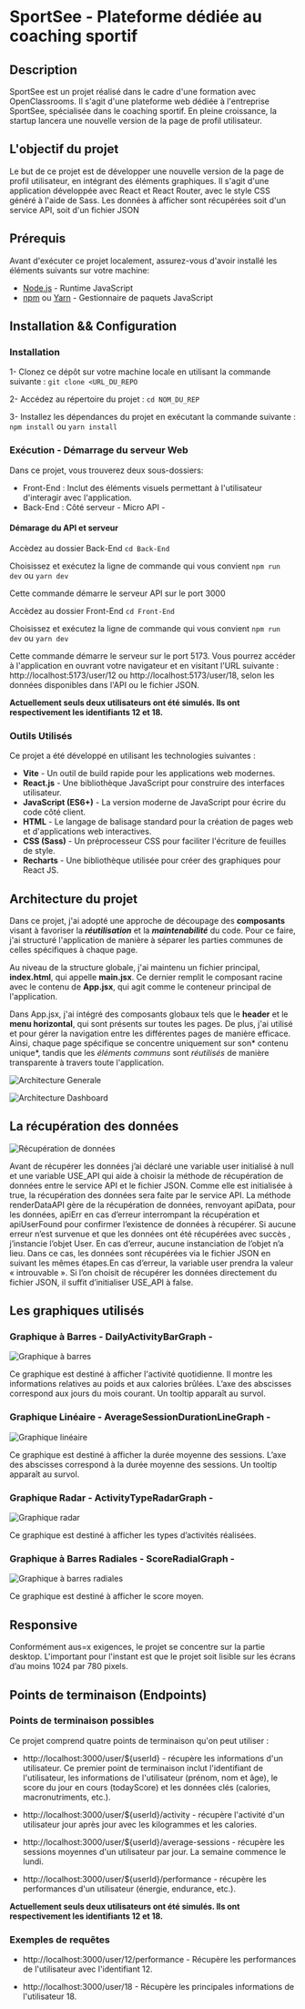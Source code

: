 # SportSee - Plateforme dédiée au coaching sportif

## Description

SportSee est un projet réalisé dans le cadre d'une formation avec OpenClassrooms. Il s'agit d'une plateforme web dédiée à l'entreprise SportSee, spécialisée dans le coaching sportif.
En pleine croissance, la startup lancera une nouvelle version de la page de profil utilisateur.

## L'objectif du projet

Le but de ce projet est de développer une nouvelle version de la page de profil utilisateur, en intégrant des éléments graphiques. Il s'agit d'une application développée avec React et React Router, avec le style CSS généré à l'aide de Sass. Les données à afficher sont récupérées soit d'un service API, soit d'un fichier JSON

## Prérequis

Avant d'exécuter ce projet localement, assurez-vous d'avoir installé les éléments suivants sur votre machine:

- [Node.js](https://nodejs.org/en) - Runtime JavaScript
- [npm](https://www.npmjs.com/) ou [Yarn](https://yarnpkg.com/) - Gestionnaire de paquets JavaScript

## Installation && Configuration

### Installation

1- Clonez ce dépôt sur votre machine locale en utilisant la commande suivante :
`git clone <URL_DU_REPO`

2- Accédez au répertoire du projet :
`cd NOM_DU_REP`

3- Installez les dépendances du projet en exécutant la commande suivante :
`npm install`
ou
`yarn install`

### Exécution - Démarrage du serveur Web

Dans ce projet, vous trouverez deux sous-dossiers:
- Front-End : Inclut des éléments visuels permettant à l'utilisateur d'interagir avec l'application.
- Back-End : Côté serveur - Micro API -

#### Démarage du API et serveur

Accèdez au dossier Back-End
`cd Back-End`

Choisissez et exécutez la ligne de commande qui vous convient
`npm run dev`
ou
`yarn dev`

Cette commande démarre le serveur API sur le port 3000

Accèdez au dossier Front-End
`cd Front-End`

Choisissez et exécutez la ligne de commande qui vous convient
`npm run dev`
ou
`yarn dev`

Cette commande démarre le serveur sur le port 5173.
Vous pourrez accéder à l'application en ouvrant votre navigateur et en visitant l'URL suivante : http://localhost:5173/user/12 ou http://localhost:5173/user/18, selon les données disponibles dans l'API ou le fichier JSON.

<b>Actuellement seuls deux utilisateurs ont été simulés. Ils ont respectivement les identifiants 12 et 18.</b>

### Outils Utilisés

Ce projet a été développé en utilisant les technologies suivantes :

- <b>Vite</b> - Un outil de build rapide pour les applications web modernes.
- <b>React.js</b> - Une bibliothèque JavaScript pour construire des interfaces utilisateur.
- <b>JavaScript (ES6+)</b> - La version moderne de JavaScript pour écrire du code côté client.
- <b>HTML</b> - Le langage de balisage standard pour la création de pages web et d'applications web interactives.
- <b>CSS (Sass)</b> - Un préprocesseur CSS pour faciliter l'écriture de feuilles de style.
- <b>Recharts</b> - Une bibliothèque utilisée pour créer des graphiques pour React JS.

## Architecture du projet

Dans ce projet, j'ai adopté une approche de découpage des <b>composants</b> visant à favoriser la **_réutilisation_** et la **_maintenabilité_** du code. Pour ce faire, j'ai structuré l'application de manière à séparer les parties communes de celles spécifiques à chaque page. 

Au niveau de la structure globale, j'ai maintenu un fichier principal, **index.html**, qui appelle **main.jsx**. Ce dernier remplit le composant racine avec le contenu de **App.jsx**, qui agit comme le conteneur principal de l'application. 

Dans App.jsx, j'ai intégré des composants globaux tels que le **header** et le **menu horizontal**, qui sont présents sur toutes les pages. De plus, j'ai utilisé **_<BrowserRouter>_** et **_<Routes>_** pour gérer la navigation entre les différentes pages de manière efficace. Ainsi, chaque page spécifique se concentre uniquement sur son* contenu unique*, tandis que les _éléments communs_ sont _réutilisés_ de manière transparente à travers toute l'application.

![Architecture Generale](https://github.com/LEBDIOUA/SportSee/blob/main/Front-End/public/ArchitectureGenerale.png)

![Architecture Dashboard](https://github.com/LEBDIOUA/SportSee/blob/main/Front-End/public/ArchitectureDashboard.png)

## La récupération des données

![Récupération de données](https://github.com/LEBDIOUA/SportSee/blob/main/Front-End/public/RecuperationDonnes.png)

Avant de récupérer les données j’ai déclaré une variable user initialisé à null et une variable USE_API qui aide à choisir la méthode de récupération de données entre le service API et le fichier JSON. Comme elle est initialisée à true, la récupération des données sera faite par le service API.
La méthode renderDataAPI gère de la récupération de données, renvoyant apiData, pour les données, apiErr en cas d’erreur interrompant la récupération et apiUserFound pour confirmer l’existence de données à récupérer. Si aucune erreur n’est survenue et que les données ont été récupérées avec succès , j’instancie l’objet User. En cas d’erreur, aucune instanciation de l’objet n’a lieu.
Dans ce cas, les données sont récupérées via le fichier JSON en suivant les mêmes étapes.En cas d’erreur, la variable user prendra la valeur « introuvable ».
Si l’on choisit de récupérer les données directement du fichier JSON, il suffit d’initialiser USE_API à false.

## Les graphiques utilisés

### Graphique à Barres - DailyActivityBarGraph -

![Graphique à barres](https://github.com/LEBDIOUA/SportSee/blob/main/Front-End/public/BarGraph.png)

Ce graphique est destiné à afficher l'activité quotidienne. Il montre les informations relatives au poids et aux calories brûlées. L’axe des abscisses correspond aux jours du mois courant. Un tooltip apparaît au survol.

### Graphique Linéaire - AverageSessionDurationLineGraph -

![Graphique linéaire](https://github.com/LEBDIOUA/SportSee/blob/main/Front-End/public/LineGraph.png)

Ce graphique est destiné à afficher la durée moyenne des sessions. L’axe des abscisses correspond à la durée moyenne des sessions. Un tooltip apparaît au survol.

### Graphique Radar - ActivityTypeRadarGraph -

![Graphique radar](https://github.com/LEBDIOUA/SportSee/blob/main/Front-End/public/RadarGraph.png)

Ce graphique est destiné à afficher les types d’activités réalisées.

### Graphique à Barres Radiales - ScoreRadialGraph -

![Graphique à barres radiales](https://github.com/LEBDIOUA/SportSee/blob/main/Front-End/public/RadialGraph.png)

Ce graphique est destiné à afficher le score moyen.

## Responsive

Conformément aus=x exigences, le projet se concentre sur la partie desktop. L'important pour l'instant est que le projet soit lisible sur les écrans d’au moins 1024 par 780 pixels.

## Points de terminaison (Endpoints)

### Points de terminaison possibles

Ce projet comprend quatre points de terminaison qu'on peut utiliser :

- http://localhost:3000/user/${userId} - récupère les informations d'un utilisateur. Ce premier point de terminaison inclut l'identifiant de l'utilisateur, les informations de l'utilisateur (prénom, nom et âge), le score du jour en cours (todayScore) et les données clés (calories, macronutriments, etc.).

- http://localhost:3000/user/${userId}/activity - récupère l'activité d'un utilisateur jour après jour avec les kilogrammes et les calories.

- http://localhost:3000/user/${userId}/average-sessions - récupère les sessions moyennes d'un utilisateur par jour. La semaine commence le lundi.

- http://localhost:3000/user/${userId}/performance - récupère les performances d'un utilisateur (énergie, endurance, etc.).


<b>Actuellement seuls deux utilisateurs ont été simulés. Ils ont respectivement les identifiants 12 et 18.</b>

### Exemples de requêtes

- http://localhost:3000/user/12/performance - Récupère les performances de l'utilisateur avec l'identifiant 12.

- http://localhost:3000/user/18 - Récupère les principales informations de l'utilisateur 18.
